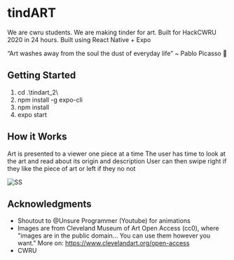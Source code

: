 # tindART

We are cwru students. We are making tinder for art. Built for HackCWRU 2020 in 24 hours. Built using React Native + Expo

“Art washes away from the soul the dust of everyday life”
~ Pablo Picasso :older_man:

## Getting Started

1) cd .\tindart_2\
2) npm install -g expo-cli
3) npm install
4) expo start

## How it Works

Art is presented to a viewer one piece at a time
The user has time to look at the art and read about its origin and description
User can then swipe right if they like the piece of art or left if they no not 

![SS](https://i.imgur.com/DEYMPcq.png)

## Acknowledgments

* Shoutout to @Unsure Programmer (Youtube) for animations 
* Images are from Cleveland Museum of Art Open Access (cc0), where "images are in the public domain... You can use them however you want." More on: https://www.clevelandart.org/open-access
* CWRU
